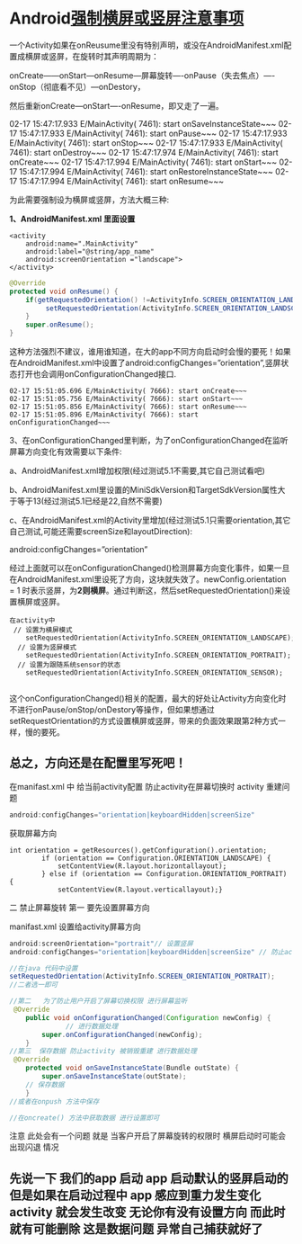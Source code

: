 # Android[强制横屏或竖屏注意事项](https://blog.csdn.net/chj00128/article/details/50681092)

一个Activity如果在onReusume里没有特别声明，或没在AndroidManifest.xml配置成横屏或竖屏，在旋转时其声明周期为：

onCreate——onStart—onResume—屏幕旋转—-onPause（失去焦点）—-onStop（彻底看不见）—onDestory，

然后重新onCreate—onStart—-onResume，即又走了一遍。

02-17 15:47:17.933 E/MainActivity( 7461): start onSaveInstanceState~~~ 
02-17 15:47:17.933 E/MainActivity( 7461): start onPause~~~ 
02-17 15:47:17.933 E/MainActivity( 7461): start onStop~~~ 
02-17 15:47:17.933 E/MainActivity( 7461): start onDestroy~~~ 
02-17 15:47:17.974 E/MainActivity( 7461): start onCreate~~~ 
02-17 15:47:17.994 E/MainActivity( 7461): start onStart~~~ 
02-17 15:47:17.994 E/MainActivity( 7461): start onRestoreInstanceState~~~ 
02-17 15:47:17.994 E/MainActivity( 7461): start onResume~~~

为此需要强制设为横屏或竖屏，方法大概三种:

**1、AndroidManifest.xml 里面设置**

```
<activity
    android:name=".MainActivity"
    android:label="@string/app_name" 
    android:screenOrientation ="landscape">
</activity>
```

```java
@Override  
protected void onResume() {
	if(getRequestedOrientation() !=ActivityInfo.SCREEN_ORIENTATION_LANDSCAPE){
 		 setRequestedOrientation(ActivityInfo.SCREEN_ORIENTATION_LANDSCAPE);
	}
	super.onResume();
}
```

这种方法强烈不建议，谁用谁知道，在大的app不同方向启动时会慢的要死！如果在AndroidManifest.xml中设置了android:configChanges=”orientation”,竖屏状态打开也会调用onConfigurationChanged接口.

```
02-17 15:51:05.696 E/MainActivity( 7666): start onCreate~~~ 
02-17 15:51:05.756 E/MainActivity( 7666): start onStart~~~ 
02-17 15:51:05.856 E/MainActivity( 7666): start onResume~~~ 
02-17 15:51:05.896 E/MainActivity( 7666): start onConfigurationChanged~~~ 
```

3、在onConfigurationChanged里判断，为了onConfigurationChanged在监听屏幕方向变化有效需要以下条件:

​	a、AndroidManifest.xml增加权限(经过测试5.1不需要,其它自己测试看吧)

​	b、AndroidManifest.xml里设置的MiniSdkVersion和TargetSdkVersion属性大于等于13(经过测试5.1已经是22,自然不需要)

​	c、在AndroidManifest.xml的Activity里增加(经过测试5.1只需要orientation,其它自己测试,可能还需要screenSize和layoutDirection):

android:configChanges=”orientation”

经过上面就可以在onConfigurationChanged()检测屏幕方向变化事件，如果一旦在AndroidManifest.xml里设死了方向，这块就失效了。newConfig.orientation = 1 时表示竖屏，为**2则横屏**。通过判断这，然后setRequestedOrientation()来设置横屏或竖屏。

```
在activity中 
 // 设置为横屏模式  
    setRequestedOrientation(ActivityInfo.SCREEN_ORIENTATION_LANDSCAPE);
  // 设置为竖屏模式  
    setRequestedOrientation(ActivityInfo.SCREEN_ORIENTATION_PORTRAIT);
  // 设置为跟随系统sensor的状态 
    setRequestedOrientation(ActivityInfo.SCREEN_ORIENTATION_SENSOR);
 
```



这个onConfigurationChanged()相关的配置，最大的好处让Activity方向变化时不进行onPause/onStop/onDestory等操作，但如果想通过setRequestOrientation的方式设置横屏或竖屏，带来的负面效果跟第2种方式一样，慢的要死。

总之，方向还是在配置里写死吧！
--------------------- 

在manifast.xml 中 给当前activity配置 防止activity在屏幕切换时 activity 重建问题

```java
android:configChanges="orientation|keyboardHidden|screenSize"
```

获取屏幕方向

```
int orientation = getResources().getConfiguration().orientation;
        if (orientation == Configuration.ORIENTATION_LANDSCAPE) {
            setContentView(R.layout.horizontallayout);
        } else if (orientation == Configuration.ORIENTATION_PORTRAIT) {
            setContentView(R.layout.verticallayout);}
```

二 禁止屏幕旋转 
第一 要先设置屏幕方向

manifast.xml 设置给activity屏幕方向

```java
android:screenOrientation="portrait"// 设置竖屏
android:configChanges="orientation|keyboardHidden|screenSize" // 防止activity重建
```

```java
//在java 代码中设置
setRequestedOrientation(ActivityInfo.SCREEN_ORIENTATION_PORTRAIT);
//二者选一即可

//第二   为了防止用户开启了屏幕切换权限 进行屏幕监听
 @Override
    public void onConfigurationChanged(Configuration newConfig) {
              // 进行数据处理
        super.onConfigurationChanged(newConfig);
    }
//第三  保存数据 防止activity 被销毁重建 进行数据处理
 @Override
    protected void onSaveInstanceState(Bundle outState) {
        super.onSaveInstanceState(outState);
    // 保存数据
    }
//或者在onpush 方法中保存

//在oncreate() 方法中获取数据 进行设置即可
```

注意 此处会有一个问题 就是 当客户开启了屏幕旋转的权限时 横屏启动时可能会出现闪退 情况

先说一下 我们的app 启动 app 启动默认的竖屏启动的 但是如果在启动过程中 app 感应到重力发生变化 activity 就会发生改变 无论你有没有设置方向 而此时就有可能删除 这是数据问题 异常自己捕获就好了
--------------------- 
